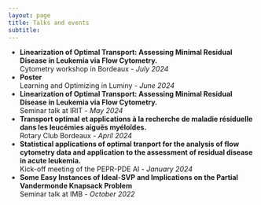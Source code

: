 ```yaml
---
layout: page
title: Talks and events
subtitle: 
---
```


- **Linearization of Optimal Transport: Assessing Minimal Residual Disease in Leukemia via Flow Cytometry.**\
Cytometry workshop in Bordeaux - *July 2024*
- **Poster**\
Learning and Optimizing in Luminy - *June 2024* 
- **Linearization of Optimal Transport: Assessing Minimal Residual Disease in Leukemia via Flow Cytometry.**\
Seminar talk at IRIT - *May 2024*
- **Transport optimal et applications à la recherche de maladie résiduelle dans les leucémies aiguës myéloïdes.**\
Rotary Club Bordeaux - *April 2024*
- **Statistical applications of optimal tranport for the analysis of flow cytometry data and application to the assessment of residual disease in acute leukemia.**\
Kick-off meeting of the PEPR-PDE AI - *January 2024*
- **Some Easy Instances of Ideal-SVP and Implications on the Partial Vandermonde Knapsack Problem**\
Seminar talk at IMB - *October 2022*


